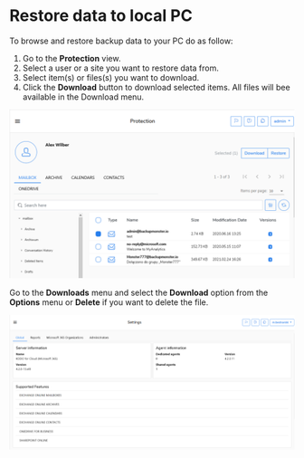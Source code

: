 # Restore data to local PC

To browse and restore backup data to your PC do as follow:

1. Go to the **Protection** view.
2. Select a user or a site you want to restore data from.
3. Select item\(s\) or files\(s\) you want to download.
4.  Click the **Download** button to download selected items. All files will bee available in the Download menu.  

![](../../.gitbook/assets/image%20%2838%29.png)

Go to the **Downloads** menu and select the **Download** option from the **Options** menu or **Delete** if you want to delete the file.

![](../../.gitbook/assets/image%20%2843%29.png)

